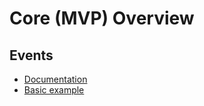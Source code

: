 # Core (MVP) Overview

## Events
- [Documentation]({{#gwtp.doc_home_url}}/{{#gwtp.doc_core_url}}/{{#gwtp.doc_events_url}}/)
- [Basic example](http://blog.arcbees.com/2015/04/01/gwt-platform-event-best-practices-revisited/)